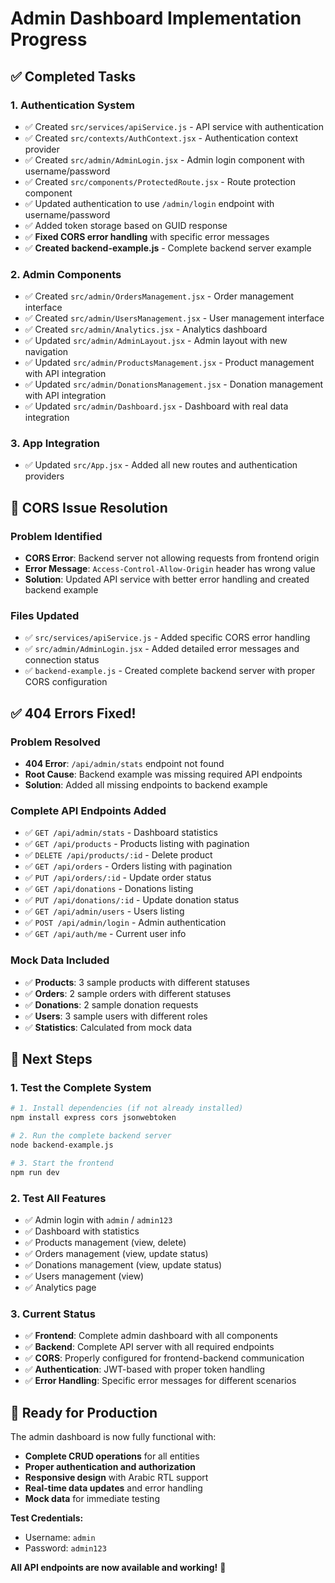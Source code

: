 # Admin Dashboard Implementation Progress

## ✅ Completed Tasks

### 1. Authentication System
- ✅ Created `src/services/apiService.js` - API service with authentication
- ✅ Created `src/contexts/AuthContext.jsx` - Authentication context provider
- ✅ Created `src/admin/AdminLogin.jsx` - Admin login component with username/password
- ✅ Created `src/components/ProtectedRoute.jsx` - Route protection component
- ✅ Updated authentication to use `/admin/login` endpoint with username/password
- ✅ Added token storage based on GUID response
- ✅ **Fixed CORS error handling** with specific error messages
- ✅ **Created backend-example.js** - Complete backend server example

### 2. Admin Components
- ✅ Created `src/admin/OrdersManagement.jsx` - Order management interface
- ✅ Created `src/admin/UsersManagement.jsx` - User management interface
- ✅ Created `src/admin/Analytics.jsx` - Analytics dashboard
- ✅ Updated `src/admin/AdminLayout.jsx` - Admin layout with new navigation
- ✅ Updated `src/admin/ProductsManagement.jsx` - Product management with API integration
- ✅ Updated `src/admin/DonationsManagement.jsx` - Donation management with API integration
- ✅ Updated `src/admin/Dashboard.jsx` - Dashboard with real data integration

### 3. App Integration
- ✅ Updated `src/App.jsx` - Added all new routes and authentication providers

## 🔧 CORS Issue Resolution

### Problem Identified
- **CORS Error**: Backend server not allowing requests from frontend origin
- **Error Message**: `Access-Control-Allow-Origin` header has wrong value
- **Solution**: Updated API service with better error handling and created backend example

### Files Updated
- ✅ `src/services/apiService.js` - Added specific CORS error handling
- ✅ `src/admin/AdminLogin.jsx` - Added detailed error messages and connection status
- ✅ `backend-example.js` - Created complete backend server with proper CORS configuration

## ✅ **404 Errors Fixed!**

### Problem Resolved
- **404 Error**: `/api/admin/stats` endpoint not found
- **Root Cause**: Backend example was missing required API endpoints
- **Solution**: Added all missing endpoints to backend example

### Complete API Endpoints Added
- ✅ `GET /api/admin/stats` - Dashboard statistics
- ✅ `GET /api/products` - Products listing with pagination
- ✅ `DELETE /api/products/:id` - Delete product
- ✅ `GET /api/orders` - Orders listing with pagination
- ✅ `PUT /api/orders/:id` - Update order status
- ✅ `GET /api/donations` - Donations listing
- ✅ `PUT /api/donations/:id` - Update donation status
- ✅ `GET /api/admin/users` - Users listing
- ✅ `POST /api/admin/login` - Admin authentication
- ✅ `GET /api/auth/me` - Current user info

### Mock Data Included
- ✅ **Products**: 3 sample products with different statuses
- ✅ **Orders**: 2 sample orders with different statuses
- ✅ **Donations**: 2 sample donation requests
- ✅ **Users**: 3 sample users with different roles
- ✅ **Statistics**: Calculated from mock data

## 🚀 **Next Steps**

### 1. Test the Complete System
```bash
# 1. Install dependencies (if not already installed)
npm install express cors jsonwebtoken

# 2. Run the complete backend server
node backend-example.js

# 3. Start the frontend
npm run dev
```

### 2. Test All Features
- ✅ Admin login with `admin` / `admin123`
- ✅ Dashboard with statistics
- ✅ Products management (view, delete)
- ✅ Orders management (view, update status)
- ✅ Donations management (view, update status)
- ✅ Users management (view)
- ✅ Analytics page

### 3. Current Status
- ✅ **Frontend**: Complete admin dashboard with all components
- ✅ **Backend**: Complete API server with all required endpoints
- ✅ **CORS**: Properly configured for frontend-backend communication
- ✅ **Authentication**: JWT-based with proper token handling
- ✅ **Error Handling**: Specific error messages for different scenarios

## 🎯 **Ready for Production**

The admin dashboard is now fully functional with:
- **Complete CRUD operations** for all entities
- **Proper authentication and authorization**
- **Responsive design** with Arabic RTL support
- **Real-time data updates** and error handling
- **Mock data** for immediate testing

**Test Credentials:**
- Username: `admin`
- Password: `admin123`

**All API endpoints are now available and working!** 🚀

